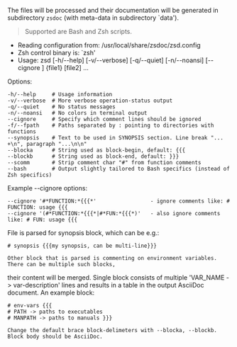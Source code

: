 The files will be processed and their documentation will be generated
in subdirectory `zsdoc` (with meta-data in subdirectory `data').

> Supported are Bash and Zsh scripts.

- Reading configuration from: /usr/local/share/zsdoc/zsd.config
- Zsh control binary is: `zsh'
- Usage: zsd [-h/--help] [-v/--verbose] [-q/--quiet] [-n/--noansi] [--cignore <pattern>] {file1} [file2] ...

Options:

```shell
-h/--help     # Usage information
-v/--verbose  # More verbose operation-status output
-q/--quiet    # No status messages
-n/--noansi   # No colors in terminal output
--cignore     # Specify which comment lines should be ignored
-f/--fpath    # Paths separated by : pointing to directories with functions
--synopsis    # Text to be used in SYNOPSIS section. Line break "... +\n", paragraph "...\n\n"
--blocka      # String used as block-begin, default: {{{
--blockb      # String used as block-end, default: }}}
--scomm       # Strip comment char "#" from function comments
--bash        # Output slightly tailored to Bash specifics (instead of Zsh specifics)
```

Example --cignore options:

```shell
--cignore '#*FUNCTION:*{{{*'                 - ignore comments like: # FUNCTION: usage {{{
--cignore '(#*FUNCTION:*{{{*|#*FUN:*{{{*)'   - also ignore comments like: # FUN: usage {{{
```

File is parsed for synopsis block, which can be e.g.:

```shell
# synopsis {{{my synopsis, can be multi-line}}}
```

    Other block that is parsed is commenting on environment variables. There can be multiple such blocks,

their content will be merged. Single block consists of multiple 'VAR_NAME -> var-description' lines
and results in a table in the output AsciiDoc document. An example block:

```shell
# env-vars {{{
# PATH -> paths to executables
# MANPATH -> paths to manuals }}}
```

    Change the default brace block-delimeters with --blocka, --blockb. Block body should be AsciiDoc.
